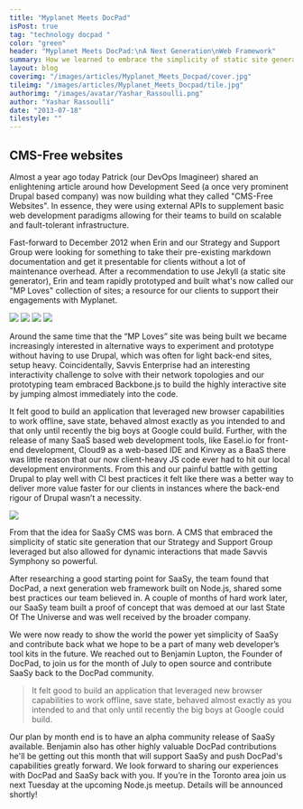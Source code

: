 ```yaml
---
title: "Myplanet Meets DocPad"
isPost: true
tag: "technology docpad "
color: "green"
header: "Myplanet Meets DocPad:\nA Next Generation\nWeb Framework"
summary: How we learned to embrace the simplicity of static site generation and the power of new web browser technology.
layout: blog
coverimg: "/images/articles/Myplanet_Meets_Docpad/cover.jpg"
tileimg: "/images/articles/Myplanet_Meets_Docpad/tile.jpg"
authorimg: "/images/avatar/Yashar_Rassoulli.png"
author: "Yashar Rassoulli"
date: "2013-07-18"
tilestyle: ""
---
```


## CMS-Free websites

Almost a year ago today Patrick (our DevOps Imagineer) shared an enlightening article around how Development Seed (a once very prominent Drupal based company) was now building what they called "CMS-Free Websites". In essence, they were using external APIs to supplement basic web development paradigms allowing for their teams to build on scalable and fault-tolerant infrastructure.

Fast-forward to December 2012 when Erin and our Strategy and Support Group were looking for something to take their pre-existing markdown documentation and get it presentable for clients without a lot of maintenance overhead. After a recommendation to use Jekyll (a static site generator), Erin and team rapidly prototyped and built what's now called our "MP Loves" collection of sites; a resource for our clients to support their engagements with Myplanet.

<div class="full-width">
	<div class="image-block">
		<img src="/images/img1.jpg"/>
		<img src="/images/img2.jpg"/>
		<img src="/images/img3.jpg"/>
		<img src="/images/img4.jpg"/>
	</div>
</div>

Around the same time that the “MP Loves” site was being built we became increasingly interested in alternative ways to experiment and prototype without having to use Drupal, which was often for light back-end sites, setup heavy.  Coincidentally, Savvis Enterprise had an interesting interactivity challenge to solve with their network topologies and our prototyping team embraced Backbone.js to build the highly interactive site by jumping almost immediately into the code.

It felt good to build an application that leveraged new browser capabilities to work offline, save state, behaved almost exactly as you intended to and that only until recently the big boys at Google could build. Further, with the release of many SaaS based web development tools, like Easel.io for front-end development, Cloud9 as a web-based IDE and Kinvey as a BaaS there was little reason that our now client-heavy JS code ever had to hit our local development environments. From this and our painful battle with getting Drupal to play well with CI best practices it felt like there was a better way to deliver more value faster for our clients in instances where the back-end rigour of Drupal wasn’t a necessity.

<img src="/images/img5.jpg"/>

From that the idea for SaaSy CMS was born. A CMS that embraced the simplicity of static site generation that our Strategy and Support Group leveraged but also allowed for dynamic interactions that made Savvis Symphony so powerful.

After researching a good starting point for SaaSy, the team found that DocPad, a next generation web framework built on Node.js, shared some best practices our team believed in. A couple of months of hard work later, our SaaSy team built a proof of concept that was demoed at our last State Of The Universe and was well received by the broader company.

We were now ready to show the world the power yet simplicity of SaaSy and contribute back what we hope to be a part of many web developer’s tool kits in the future. We reached out to Benjamin Lupton, the Founder of DocPad, to join us for the month of July to open source and contribute SaaSy back to the DocPad community.

> It felt good to build an application that leveraged new browser capabilities to work offline, save state, behaved almost exactly as you intended to and that only until recently the big boys at Google could build.

Our plan by month end is to have an alpha community release of SaaSy available. Benjamin also has other highly valuable DocPad contributions he'll be getting out this month that will support SaaSy and push DocPad's capabilities greatly forward.
We look forward to sharing our experiences with DocPad and SaaSy back with you. If you’re in the Toronto area join us next Tuesday at the upcoming Node.js meetup. Details will be announced shortly! 
